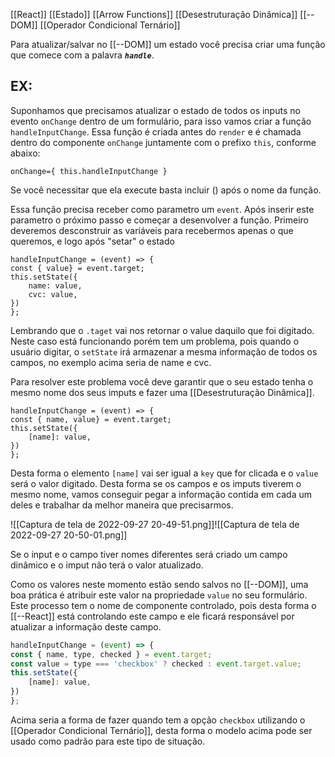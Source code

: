 [[React]]
[[Estado]]
[[Arrow Functions]]
[[Desestruturação Dinâmica]]
[[--DOM]]
[[Operador Condicional Ternário]]


Para atualizar/salvar no [[--DOM]] um estado você precisa criar uma função que comece com a palavra ***`handle`***.

## EX:

Suponhamos que precisamos atualizar o estado de todos os inputs no evento `onChange` dentro de um formulário, para isso vamos criar a função `handleInputChange`. Essa função é criada antes do `render` e é chamada dentro do componente `onChange` juntamente com o prefixo `this`, conforme abaixo:

```React
onChange={ this.handleInputChange }
```

Se você necessitar que ela execute basta incluir () após o nome da função.

Essa função precisa receber como parametro um `event`. 
Após inserir este parametro o próximo passo e começar a desenvolver a função. Primeiro deveremos desconstruir as variáveis para recebermos apenas o que queremos, e logo após "setar" o estado

```React
handleInputChange = (event) => {
const { value} = event.target;
this.setState({
	name: value,
	cvc: value,
})
};
```

Lembrando que o `.taget` vai nos retornar o value daquilo que foi digitado.
Neste caso está funcionando porém tem um problema, pois quando o usuário digitar, o `setState` irá armazenar a mesma informação de todos os campos, no exemplo acima seria de name e cvc.

Para resolver este problema você deve garantir que o seu estado tenha o mesmo nome dos seus imputs e fazer uma [[Desestruturação Dinâmica]].

```React
handleInputChange = (event) => {
const { name, value} = event.target;
this.setState({
	[name]: value,
})
};
```

Desta forma o elemento `[name]` vai ser igual a `key` que for clicada e o `value` será o valor digitado. Desta forma se os campos e os imputs tiverem o mesmo nome, vamos conseguir pegar a informação contida em cada um deles e trabalhar da melhor maneira que precisarmos. 


![[Captura de tela de 2022-09-27 20-49-51.png]]![[Captura de tela de 2022-09-27 20-50-01.png]]

Se o input e o campo tiver nomes diferentes será criado um campo dinâmico e o imput não terá o valor atualizado.

Como os valores neste momento estão sendo salvos no [[--DOM]], uma boa prática é atribuir este valor na propriedade `value` no seu formulário. Este processo tem o nome de componente controlado, pois desta forma o [[--React]] está controlando este campo e ele ficará responsável por atualizar a informação deste campo.

```JavaScript React
handleInputChange = (event) => {
const { name, type, checked } = event.target;
const value = type === 'checkbox' ? checked : event.target.value;
this.setState({
	[name]: value,
})
};
```

Acima seria a forma de fazer quando tem a opção `checkbox` utilizando o [[Operador Condicional Ternário]], desta forma o modelo acima pode ser usado como padrão para este tipo de situação.


